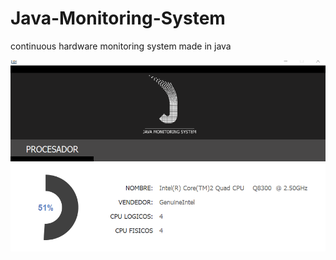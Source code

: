 # Java-Monitoring-System
continuous hardware monitoring system made in java

![Version: 1.0](https://github.com/JavaNigga/Java-Monitoring-System/blob/master/pic.png)
